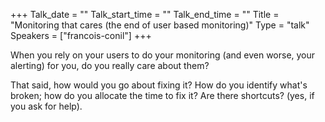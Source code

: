 +++
Talk_date = ""
Talk_start_time = ""
Talk_end_time = ""
Title = "Monitoring that cares (the end of user based monitoring)"
Type = "talk"
Speakers = ["francois-conil"]
+++

When you rely on your users to do your monitoring (and even worse, your alerting) for you, do you really care about them?
 
That said, how would you go about fixing it? How do you identify what's broken; how do you allocate the time to fix it? Are there shortcuts? (yes, if you ask for help).
